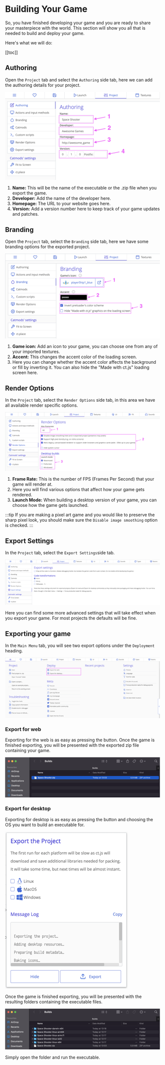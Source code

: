 # Building Your Game

So, you have finished developing your game and you are ready to share your masterpiece with the world. This section will show you all that is needed to build and deploy your game.

Here's what we will do:

[[toc]]

## Authoring

Open the `Project` tab and select the `Authoring` side tab, here we can add the authoring details for your project.

![](./images/buildingAndDeployment/building-your-game-authoring.png)

1. **Name:** This will be the name of the executable or the .zip file when you export the game.
2. **Developer:** Add the name of the developer here.
3. **Homepage:** The URL to your website goes here.
4. **Version:** Add a version number here to keep track of your game updates and patches.

## Branding

Open the `Project` tab, select the `Branding` side tab, here we have some branding options for the exported project.

![](./images/buildingAndDeployment/building-your-game-branding.png)

1. **Game icon:** Add an icon to your game, you can choose one from any of your imported textures.
2. **Accent:** This changes the accent color of the loading screen.
3. Here you can change whether the accent color affects the background or fill by inverting it. You can also hide the "Made with ct.js" loading screen here.

## Render Options

In the `Project` tab, select the `Render Options` side tab, in this area we have all available render specific options.

![](./images/buildingAndDeployment/building-your-game-render-options.png)

1. **Frame Rate:** This is the number of FPS (Frames Per Second) that your game will render at.
2. Here you will find various options that affect how your game gets rendered.
3. **Launch Mode:** When building a desktop version of your game, you can choose how the game gets launched.

:::tip
If you are making a pixel art game and you would like to preserve the sharp pixel look, you should make sure the `Disable image smoothing` option is checked.
:::

## Export Settings

In the `Project` tab, select the `Export Settings`side tab.

![](./images/buildingAndDeployment/building-your-game-export-settings.png)

Here you can find some more advanced settings that will take effect when you export your game. For most projects the defaults will be fine.

## Exporting your game

In the `Main Menu` tab, you will see two export options under the `Deployment` heading.

![](./images/buildingAndDeployment/building-your-game-deployment.png)

### Export for web

Exporting for the web is as easy as pressing the button. Once the game is finished exporting, you will be presented with the exported zip file containing your game.

![](./images/buildingAndDeployment/building-your-game-builds-web.png)

### Export for desktop

Exporting for desktop is as easy as pressing the button and choosing the OS you want to build an executable for.

![](./images/buildingAndDeployment/building-your-game-export-desktop.png)

Once the game is finished exporting, you will be presented with the resulting folders containing the executable files.

![](./images/buildingAndDeployment/building-your-game-builds-desktop.png)

Simply open the folder and run the executable.
